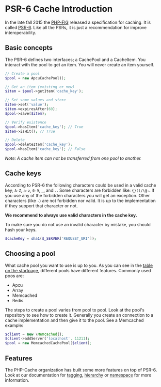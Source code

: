 # PSR-6 Cache Introduction
 
In the late fall 2015 the [PHP-FIG](http://www.php-fig.org/) released a specification
for caching. It is called [PSR-6](http://www.php-fig.org/psr/psr-6/). Like all the 
PSRs, it is just a recommendation for improve interoperability. 

## Basic concepts

The PSR-6 defines two interfaces; a CachePool and a CacheItem. You interact with the 
pool to get an item. You will never create an item yourself. 

```php
// Create a pool
$pool = new ApcuCachePool();

// Get an item (existing or new)
$item = $pool->getItem('cache_key');

// Set some values and store
$item->set('value');
$item->expiresAfter(60);
$pool->save($item);

// Verify existence
$pool->hasItem('cache_key'); // True
$item->isHit(); // True

// Delete
$pool->deleteItem('cache_key');
$pool->hasItem('cache_key'); // False
```
 
 
*Note: A cache item can not be transferred from one pool to another.*

## Cache keys

According to PSR-6 the following characters could be used in a valid cache key; 
`A-Z`, `a-z`, `0-9`, `_`, and `.`. Some characters are forbidden like: `{}()/\@:`. If
you use any of the forbidden characters you will get an exception. Other characters
(like `-`) are not forbidden nor valid. It is up to the implementation if they support
that character or not. 

**We recommend to always use valid characters in the cache key.**

To make sure you do not use an invalid character by mistake, you should hash your keys. 
 
```php
$cacheKey = sha1($_SERVER['REQUEST_URI']);
```

## Choosing a pool

What cache pool you  want to use is up to you. As you can see in the 
[table on the startpage](index.md#cache-pool-implementations), different pools have
different features. Commonly used poos are: 
* Apcu
* Array
* Memcached
* Redis

The steps to create a pool varies from pool to pool. Look at the pool's repository
to see how to create it. Generally you create an connection to a cache implementation
and then give it to the pool. See a Memcached example: 

```php
$client = new \Memcached();
$client->addServer('localhost', 11211);
$pool = new MemcachedCachePool($client);
```


## Features

The PHP-Cache organization has built some more features on top of PSR-6. Look at our
documentation for [tagging](tagging.md), [hierarchy](hierarchy.md) or 
[namespace](namespace.md) for more information.
